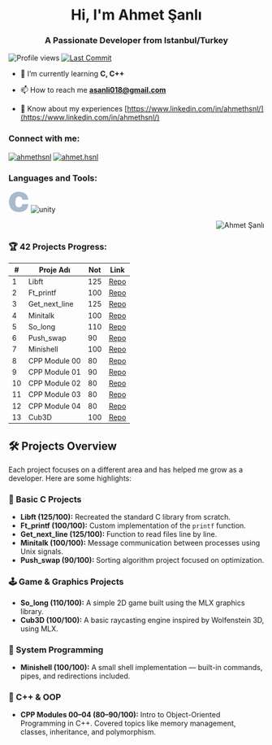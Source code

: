 <h1 align="center">Hi, I'm Ahmet Şanlı</h1>
<h3 align="center">A Passionate Developer from Istanbul/Turkey</h3>

<p align="left">
  <img src="https://komarev.com/ghpvc/?username=ahmethsnl&label=Profile%20views&color=0e75b6&style=flat" alt="Profile views" />
  <a href="https://github.com/ahmethsnl/ahmethsnl/commits">
    <img src="https://img.shields.io/github/last-commit/ahmethsnl/ahmethsnl?style=flat" alt="Last Commit" />
  </a>
</p>

- 🌱 I’m currently learning **C, C++**

- 📫 How to reach me **asanli018@gmail.com**

- 📄 Know about my experiences [https://www.linkedin.com/in/ahmethsnl/](https://www.linkedin.com/in/ahmethsnl/)

<h3 align="left">Connect with me:</h3>
<p align="left">
<a href="https://linkedin.com/in/ahmethsnl" target="blank"><img align="center" src="https://raw.githubusercontent.com/rahuldkjain/github-profile-readme-generator/master/src/images/icons/Social/linked-in-alt.svg" alt="ahmethsnl" height="30" width="40" /></a>
<a href="https://instagram.com/ahmet.hsnl" target="blank"><img align="center" src="https://raw.githubusercontent.com/rahuldkjain/github-profile-readme-generator/master/src/images/icons/Social/instagram.svg" alt="ahmet.hsnl" height="30" width="40" /></a>
</p>

<h3 align="left">Languages and Tools:</h3>
<p align="left"> <img src="https://raw.githubusercontent.com/devicons/devicon/master/icons/c/c-original.svg" alt="c" width="40" height="40"/> <img src="https://www.vectorlogo.zone/logos/unity3d/unity3d-icon.svg" alt="unity" width="40" height="40"/>
 

<p style="text-align: right; margin: 0;">
  <img src="https://github-readme-stats.vercel.app/api/top-langs?username=ahmethsnl&show_icons=true&locale=en&layout=compact" alt="Ahmet Şanlı" />
</p>


<h3 align="left">🏆 42 Projects Progress:</h3>

<table>
  <thead>
    <tr><th>#</th><th>Proje Adı</th><th>Not</th><th>Link</th></tr>
  </thead>
  <tbody>
    <tr><td>1</td><td>Libft</td><td>125</td><td><a href="https://github.com/Ahmethsnl/42-libft">Repo</a></td></tr>
    <tr><td>2</td><td>Ft_printf</td><td>100</td><td><a href="https://github.com/Ahmethsnl/42-printf">Repo</a></td></tr>
    <tr><td>3</td><td>Get_next_line</td><td>125</td><td><a href="https://github.com/Ahmethsnl/42-get-next-line">Repo</a></td></tr>
    <tr><td>4</td><td>Minitalk</td><td>100</td><td><a href="https://github.com/Ahmethsnl/42-Minitalk">Repo</a></td></tr>
    <tr><td>5</td><td>So_long</td><td>110</td><td><a href="https://github.com/Ahmethsnl/42-so-long">Repo</a></td></tr>
    <tr><td>6</td><td>Push_swap</td><td>90</td><td><a href="https://github.com/Ahmethsnl/42-push-swap">Repo</a></td></tr>
    <tr><td>7</td><td>Minishell</td><td>100</td><td><a href="https://github.com/Ahmethsnl/42-minishell">Repo</a></td></tr>
    <tr><td>8</td><td>CPP Module 00</td><td>80</td><td><a href="https://github.com/Ahmethsnl/cpp_modules/tree/main/cpp_00">Repo</a></td></tr>
    <tr><td>9</td><td>CPP Module 01</td><td>90</td><td><a href="https://github.com/Ahmethsnl/cpp_modules/tree/main/cpp_01">Repo</a></td></tr>
    <tr><td>10</td><td>CPP Module 02</td><td>80</td><td><a href="https://github.com/Ahmethsnl/cpp_modules/tree/main/cpp_02">Repo</a></td></tr>
    <tr><td>11</td><td>CPP Module 03</td><td>80</td><td><a href="https://github.com/Ahmethsnl/cpp_modules/tree/main/cpp_03">Repo</a></td></tr>
    <tr><td>12</td><td>CPP Module 04</td><td>80</td><td><a href="https://github.com/Ahmethsnl/cpp_modules/tree/main/cpp_04">Repo</a></td></tr>
    <tr><td>13</td><td>Cub3D</td><td>100</td><td><a href="https://github.com/Ahmethsnl/cub3d">Repo</a></td></tr>
  </tbody>
</table>


## 🛠️ Projects Overview
Each project focuses on a different area and has helped me grow as a developer. Here are some highlights:

### 📌 Basic C Projects
- **Libft (125/100):** Recreated the standard C library from scratch.
- **Ft_printf (100/100):** Custom implementation of the `printf` function.
- **Get_next_line (125/100):** Function to read files line by line.
- **Minitalk (100/100):** Message communication between processes using Unix signals.
- **Push_swap (90/100):** Sorting algorithm project focused on optimization.

### 🕹️ Game & Graphics Projects
- **So_long (110/100):** A simple 2D game built using the MLX graphics library.
- **Cub3D (100/100):** A basic raycasting engine inspired by Wolfenstein 3D, using MLX.

### 🐚 System Programming
- **Minishell (100/100):** A small shell implementation — built-in commands, pipes, and redirections included.

### 💎 C++ & OOP
- **CPP Modules 00–04 (80–90/100):** Intro to Object-Oriented Programming in C++.
  Covered topics like memory management, classes, inheritance, and polymorphism.

